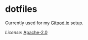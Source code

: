 # dotfiles

Currently used for my [Gitpod.io][] setup.

_License_: [Apache-2.0][]

[Apache-2.0]: https://opensource.org/licenses/Apache-2.0
[Gitpod.io]: https://www.gitpod.io
